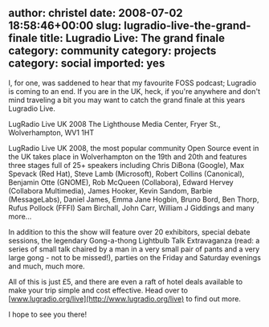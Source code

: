 author: christel
date: 2008-07-02 18:58:46+00:00
slug: lugradio-live-the-grand-finale
title: Lugradio Live: The grand finale
category: community
category: projects
category: social
imported: yes
---
I, for one, was saddened to hear that my favourite FOSS podcast; Lugradio is coming to an end. If you are in the UK, heck, if you're anywhere and don't mind traveling a bit you may want to catch the grand finale at this years Lugradio Live.

LugRadio Live UK 2008
The Lighthouse Media Center, Fryer St., Wolverhampton, WV1 1HT

LugRadio Live UK 2008, the most popular community Open Source event in the UK takes place in Wolverhampton on the 19th and 20th and features three stages full of 25+ speakers including Chris DiBona (Google), Max Spevack (Red Hat), Steve Lamb (Microsoft), Robert Collins (Canonical),
Benjamin Otte (GNOME), Rob McQueen (Collabora), Edward Hervey (Collabora Multimedia), James Hooker, Kevin Sandom, Barbie (MessageLabs), Daniel James, Emma Jane Hogbin, Bruno Bord, Ben Thorp, Rufus Pollock (FFFI) Sam Birchall, John Carr, William J Giddings and many more...

In addition to this the show will feature over 20 exhibitors, special debate sessions, the legendary Gong-a-thong Lightbulb Talk Extravaganza (read: a series of small talk chaired by a man in a very small pair of pants and a very large gong - not to be missed!), parties on the Friday and Saturday evenings and much, much more.

All of this is just £5, and there are even a raft of hotel deals
available to make your trip simple and cost effective. Head over to [www.lugradio.org/live](http://www.lugradio.org/live) to find out more.

I hope to see you there!
